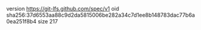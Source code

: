 version https://git-lfs.github.com/spec/v1
oid sha256:37d6553aa88c9d2da5815006be282a34c7d1ee8b148783dac77b6a0ea251f8b4
size 217
